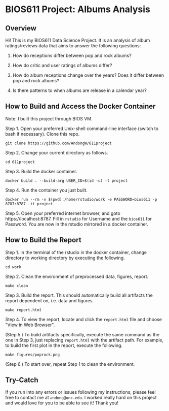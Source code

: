 # BIOS611 Project: Albums Analysis

## Overview

Hi! This is my BIOS611 Data Science Project. It is an analysis of album ratings/reviews data that aims to answer the following questions:

1. How do receptions differ between pop and rock albums?

2. How do critic and user ratings of albums differ?

3. How do album receptions change over the years? Does it differ between pop and rock albums?

4. Is there patterns to when albums are release in a calendar year?

## How to Build and Access the Docker Container

Note: I built this project through BIOS VM.

Step 1. Open your preferred Unix-shell command-line interface (switch to bash if necessary). Clone this repo.

```
git clone https://github.com/AndongW/611project
```

Step 2. Change your current directory as follows.

```
cd 611project
```

Step 3. Build the docker container.

```
docker build . --build-arg USER_ID=$(id -u) -t project
```

Step 4. Run the container you just built.

```
docker run --rm -v $(pwd):/home/rstudio/work -e PASSWORD=bios611 -p 8787:8787 -it project
```

Step 5. Open your preferred internet browser, and goto https://localhost:8787. Fill in `rstudio` for Username and the `bios611` for Password. You are now in the rstudio mirrored in a docker container. 

## How to Build the Report

Step 1. In the terminal of the rstudio in the docker container, change directory to working directory by executing the following.

```
cd work
```

Step 2. Clean the environment of preprocessed data, figures, report.

```
make clean
```

Step 3. Build the report. This should automatically build all artifacts the report dependent on, i.e. data and figures.

```
make report.html
```

Step 4. To view the report, locate and click the `report.html` file and choose "View in Web Browser".

(Step 5.) To build artifacts specifically, execute the same command as the one in Step 3, just replacing `report.html` with the artifact path. For example, to build the first plot in the report, execute the following. 

```
make figures/poprock.png
```

(Step 6.) To start over, repeat Step 1 to clean the environment. 

## Try-Catch

If you run into any errors or issues following my instructions, please feel free to contact me at `andong@unc.edu`. I worked really hard on this project and would love for you to be able to see it! Thank you!
